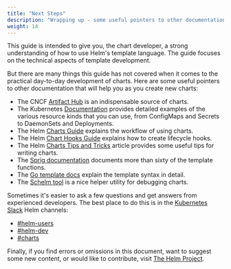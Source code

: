 ```yaml
---
title: "Next Steps"
description: "Wrapping up - some useful pointers to other documentation that will help you."
weight: 14
---
```


This guide is intended to give you, the chart developer, a strong understanding
of how to use Helm's template language. The guide focuses on the technical
aspects of template development.

But there are many things this guide has not covered when it comes to the
practical day-to-day development of charts. Here are some useful pointers to
other documentation that will help you as you create new charts:

- The CNCF [Artifact Hub](https://artifacthub.io/packages/search?kind=0) is an
  indispensable source of charts.
- The Kubernetes [Documentation](https://kubernetes.io/docs/home/) provides
  detailed examples of the various resource kinds that you can use, from
  ConfigMaps and Secrets to DaemonSets and Deployments.
- The Helm [Charts Guide](../../topics/charts/) explains the workflow of using
  charts.
- The Helm [Chart Hooks Guide](../../topics/charts_hooks/) explains how to
  create lifecycle hooks.
- The Helm [Charts Tips and Tricks](../../howto/charts_tips_and_tricks/) article
  provides some useful tips for writing charts.
- The [Sprig documentation](https://github.com/Masterminds/sprig) documents more
  than sixty of the template functions.
- The [Go template docs](https://godoc.org/text/template) explain the template
  syntax in detail.
- The [Schelm tool](https://github.com/databus23/schelm) is a nice helper
  utility for debugging charts.

Sometimes it's easier to ask a few questions and get answers from experienced
developers. The best place to do this is in the [Kubernetes
Slack](https://kubernetes.slack.com) Helm channels:

- [#helm-users](https://kubernetes.slack.com/messages/helm-users)
- [#helm-dev](https://kubernetes.slack.com/messages/helm-dev)
- [#charts](https://kubernetes.slack.com/messages/charts)

Finally, if you find errors or omissions in this document, want to suggest some
new content, or would like to contribute, visit [The Helm
Project](https://github.com/helm/helm).
